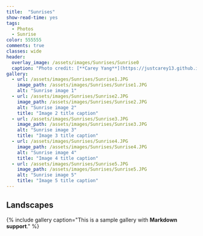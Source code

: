 ```yaml
---
title:  "Sunrises"
show-read-time: yes
tags:
  - Photos
  - Sunrise
color: 555555
comments: true
classes: wide
header:
  overlay_image: /assets/images/Sunrises/Sunrise0
  caption: "Photo credit: [**Carey Yang**](https://justcarey13.github.io/photography)"
gallery:
  - url: /assets/images/Sunrises/Sunrise1.JPG
    image_path: /assets/images/Sunrises/Sunrise1.JPG
    alt: "Sunrise image 1"
  - url: /assets/images/Sunrises/Sunrise2.JPG
    image_path: /assets/images/Sunrises/Sunrise2.JPG
    alt: "Sunrise image 2"
    title: "Image 2 title caption"
  - url: /assets/images/Sunrises/Sunrise3.JPG
    image_path: /assets/images/Sunrises/Sunrise3.JPG
    alt: "Sunrise image 3"
    title: "Image 3 title caption"
  - url: /assets/images/Sunrises/Sunrise4.JPG
    image_path: /assets/images/Sunrises/Sunrise4.JPG
    alt: "Sunrise image 4"
    title: "Image 4 title caption"
  - url: /assets/images/Sunrises/Sunrise5.JPG
    image_path: /assets/images/Sunrises/Sunrise5.JPG
    alt: "Sunrise image 5"
    title: "Image 5 title caption"
---
```


## Landscapes


{% include gallery caption="This is a sample gallery with **Markdown support**." %}
